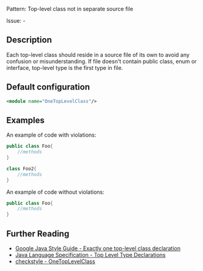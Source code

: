 Pattern: Top-level class not in separate source file

Issue: -

## Description

Each top-level class should reside in a source file of its own to avoid any confusion or misunderstanding. If file doesn't contain public class, enum or interface, top-level type is the first type in file.

## Default configuration

```xml
<module name="OneTopLevelClass"/>
```

## Examples

An example of code with violations:

```java
public class Foo{
    //methods
}

class Foo2{
    //methods
}
```

An example of code without violations:

```java
public class Foo{
    //methods
}
```


## Further Reading

* [Google Java Style Guide - Exactly one top-level class declaration](https://google.github.io/styleguide/javaguide.html#s3.4.1-one-top-level-class)
* [Java Language Specification - Top Level Type Declarations](http://docs.oracle.com/javase/specs/jls/se8/html/jls-7.html#jls-7.6)
* [checkstyle - OneTopLevelClass](https://checkstyle.sourceforge.io/checks/design/onetoplevelclass.html#OneTopLevelClass)
